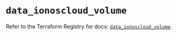# `data_ionoscloud_volume`

Refer to the Terraform Registry for docs: [`data_ionoscloud_volume`](https://registry.terraform.io/providers/ionos-cloud/ionoscloud/6.6.6/docs/data-sources/volume).
